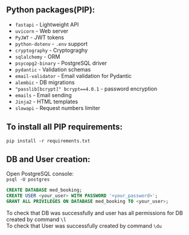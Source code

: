 ## Python packages(PIP):
- `fastapi` - Lightweight API
- `uvicorn` - Web server
- `PyJWT` - JWT tokens
- `python-dotenv` - `.env` support
- `cryptography` - Cryptograghy
- `sqlalchemy` - ORM
- `psycopg2-binary` - PostgreSQL driver
- `pydantic` - Validation schemas
- `email-validator` - Email validation for Pydantic
- `alembic` - DB migrations
- `"passlib[bcrypt]" bcrypt==4.0.1` - password encryption
- `emails` - Email sending
- `Jinja2` - HTML templates
- `slowapi` - Request numbers limiter

## To install all PIP requirements:
`pip install -r requirements.txt`

## DB and User creation:
Open PostgreSQL console: \
`psql -U postgres`

```sql
CREATE DATABASE med_booking;
CREATE USER <your_user> WITH PASSWORD '<your_password>';
GRANT ALL PRIVILEGES ON DATABASE med_booking TO <your_user>;
```
To check that DB was successfully and user has all permissions for DB created by command `\l` \
To check that User was successfully created by command `\du`
